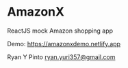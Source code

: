 # AmazonX

ReactJS mock Amazon shopping app 

Demo: https://amazonxdemo.netlify.app

Ryan Y Pinto
ryan.yuri357@gmail.com
